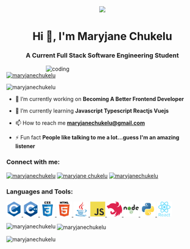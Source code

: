 <h1 style="font-family:script;" align="center"> <img src="https://media.giphy.com/media/L1R1tvI9svkIWwpVYr/giphy.gif"> 
<h1 align="center">Hi 👋, I'm Maryjane Chukelu</h1>
<h3 align="center">A Current Full Stack Software Engineering Student</h3>
<img align="right" alt="coding" width="400" <img src="https://c.tenor.com/PP9v7VIs6R4AAAAd/scaler-create-impact.gif"> 

<p align="left"> <a href="https://twitter.com/maryjanechukelu" target="blank"><img src="https://img.shields.io/twitter/follow/maryjanechukelu?logo=twitter&style=for-the-badge" alt="maryjanechukelu" /></a> </p>
<p align="left"> <img src="https://komarev.com/ghpvc/?username=maryjanechukelu&label=Profile%20views&color=0e75b6&style=flat" alt="maryjanechukelu" /> </p>

- 🔭 I’m currently working on **Becoming A Better Frontend Developer**

- 🌱 I’m currently learning **Javascript  Typescript Reactjs Vuejs**

- 📫 How to reach me **maryjanechukelu@gmail.com**

- ⚡ Fun fact **People like talking to me a lot...guess I'm an amazing listener**

<h3 align="left">Connect with me:</h3>
<p align="left">
<a href="https://twitter.com/maryjanechukelu" target="blank"><img align="center" src="https://raw.githubusercontent.com/rahuldkjain/github-profile-readme-generator/master/src/images/icons/Social/twitter.svg" alt="maryjanechukelu" height="30" width="40" /></a>
<a href="https://linkedin.com/in/maryjane chukelu" target="blank"><img align="center" src="https://raw.githubusercontent.com/rahuldkjain/github-profile-readme-generator/master/src/images/icons/Social/linked-in-alt.svg" alt="maryjane chukelu" height="30" width="40" /></a>
<a href="https://instagram.com/maryjanechukelu" target="blank"><img align="center" src="https://raw.githubusercontent.com/rahuldkjain/github-profile-readme-generator/master/src/images/icons/Social/instagram.svg" alt="maryjanechukelu" height="30" width="40" /></a>
</p>

<h3 align="left">Languages and Tools:</h3>
<p align="left"> <a href="https://www.cprogramming.com/" target="_blank" rel="noreferrer"> <img src="https://raw.githubusercontent.com/devicons/devicon/master/icons/c/c-original.svg" alt="c" width="40" height="40"/> </a> <a href="https://www.w3schools.com/cpp/" target="_blank" rel="noreferrer"> <img src="https://raw.githubusercontent.com/devicons/devicon/master/icons/cplusplus/cplusplus-original.svg" alt="cplusplus" width="40" height="40"/> </a> <a href="https://www.w3schools.com/css/" target="_blank" rel="noreferrer"> <img src="https://raw.githubusercontent.com/devicons/devicon/master/icons/css3/css3-original-wordmark.svg" alt="css3" width="40" height="40"/> </a> <a href="https://www.w3.org/html/" target="_blank" rel="noreferrer"> <img src="https://raw.githubusercontent.com/devicons/devicon/master/icons/html5/html5-original-wordmark.svg" alt="html5" width="40" height="40"/> </a> <a href="https://www.java.com" target="_blank" rel="noreferrer"> <img src="https://raw.githubusercontent.com/devicons/devicon/master/icons/java/java-original.svg" alt="java" width="40" height="40"/> </a> <a href="https://developer.mozilla.org/en-US/docs/Web/JavaScript" target="_blank" rel="noreferrer"> <img src="https://raw.githubusercontent.com/devicons/devicon/master/icons/javascript/javascript-original.svg" alt="javascript" width="40" height="40"/> </a> <a href="https://nestjs.com/" target="_blank" rel="noreferrer"> <img src="https://raw.githubusercontent.com/devicons/devicon/master/icons/nestjs/nestjs-plain.svg" alt="nestjs" width="40" height="40"/> </a> <a href="https://nodejs.org" target="_blank" rel="noreferrer"> <img src="https://raw.githubusercontent.com/devicons/devicon/master/icons/nodejs/nodejs-original-wordmark.svg" alt="nodejs" width="40" height="40"/> </a> <a href="https://www.python.org" target="_blank" rel="noreferrer"> <img src="https://raw.githubusercontent.com/devicons/devicon/master/icons/python/python-original.svg" alt="python" width="40" height="40"/> </a> <a href="https://reactjs.org/" target="_blank" rel="noreferrer"> <img src="https://raw.githubusercontent.com/devicons/devicon/master/icons/react/react-original-wordmark.svg" alt="react" width="40" height="40"/> </a> </p>

<p><img align="left" src="https://github-readme-stats.vercel.app/api/top-langs?username=maryjanechukelu&show_icons=true&locale=en&layout=compact&theme=tokyonight" alt="maryjanechukelu" /></p>

<p>&nbsp;<img align="center" src="https://github-readme-stats.vercel.app/api?username=maryjanechukelu&show_icons=true&locale=en&theme=tokyonight" alt="maryjanechukelu" /></p>

<p><img align="center" src="https://github-readme-streak-stats.herokuapp.com/?user=maryjanechukelu&&theme=tokyonight" alt="maryjanechukelu" /></p>
